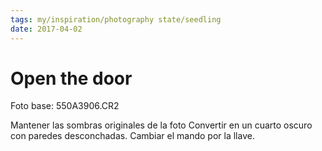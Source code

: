 ```yaml
---
tags: my/inspiration/photography state/seedling
date: 2017-04-02
---
```

# Open the door

Foto base: 550A3906.CR2

Mantener las sombras originales de la foto
Convertir en un cuarto oscuro con paredes desconchadas.
Cambiar el mando por la llave.
